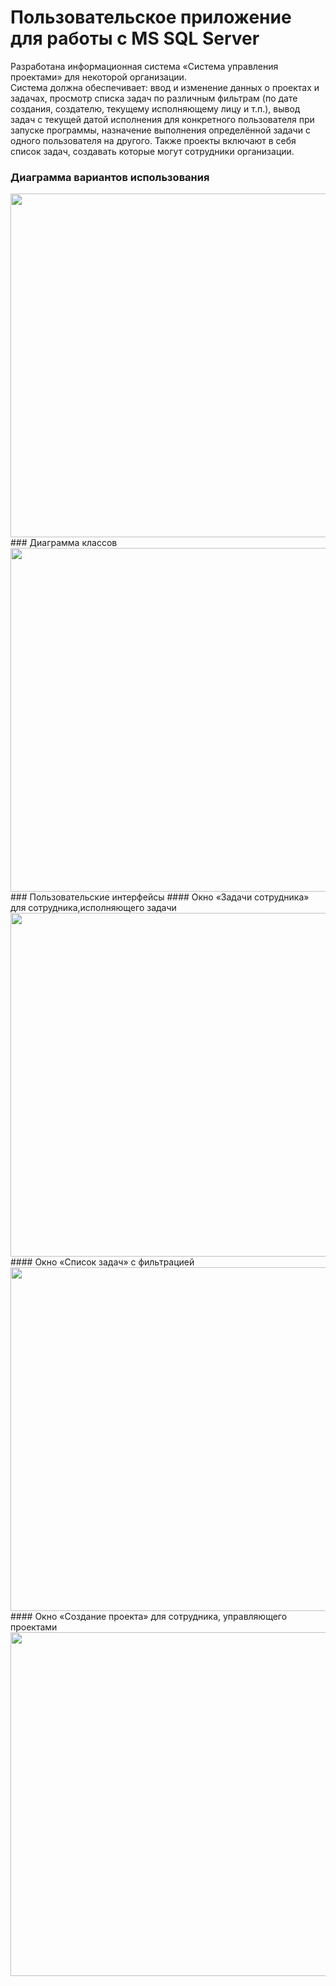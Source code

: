 # Пользовательское приложение<br />для работы с MS SQL Server

Разработана информационная система «Система управления проектами» для некоторой организации.<br /> 
Система должна обеспечивает: ввод и изменение данных о проектах и задачах, просмотр списка задач по различным фильтрам (по дате создания, создателю, текущему исполняющему лицу и т.п.), вывод задач с текущей датой исполнения для конкретного пользователя при запуске программы, назначение выполнения определённой задачи с одного пользователя на другого. Также проекты включают в себя список задач, создавать которые могут сотрудники организации.

### Диаграмма вариантов использования 
<img src="https://github.com/SedatDon3/WindowsForm-APIdb/blob/master/PicAPIdb/4.png?raw=true" width="550">
### Диаграмма классов
<img src="https://github.com/SedatDon3/WindowsForm-APIdb/blob/master/PicAPIdb/5.png?raw=true" width="550">
### Пользовательские интерфейсы
#### Окно «Задачи сотрудника» для сотрудника,исполняющего задачи
<br />
<img src="https://github.com/SedatDon3/WindowsForm-APIdb/blob/master/PicAPIdb/1.png?raw=true" width="550"><br />
#### Окно «Список задач» с фильтрацией
<br />
<img src="https://github.com/SedatDon3/WindowsForm-APIdb/blob/master/PicAPIdb/2.png?raw=true" width="550"><br />
#### Окно «Создание проекта» для сотрудника, управляющего проектами
<br />
<img src="https://github.com/SedatDon3/WindowsForm-APIdb/blob/master/PicAPIdb/3.png?raw=true" width="550"><br />
